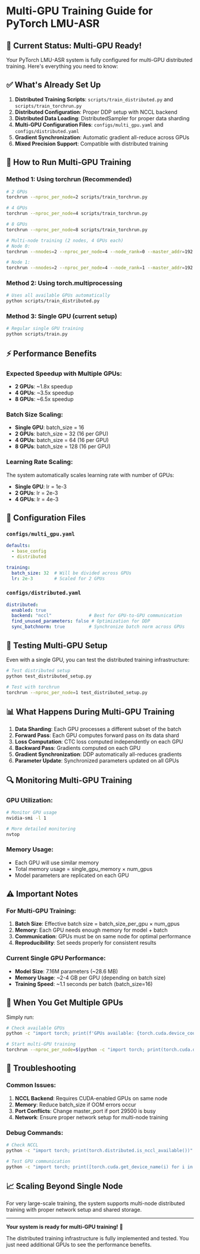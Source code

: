 # Multi-GPU Training Guide for PyTorch LMU-ASR

## 🎉 Current Status: Multi-GPU Ready!

Your PyTorch LMU-ASR system is fully configured for multi-GPU distributed training. Here's everything you need to know:

## ✅ What's Already Set Up

1. **Distributed Training Scripts**: `scripts/train_distributed.py` and `scripts/train_torchrun.py`
2. **Distributed Configuration**: Proper DDP setup with NCCL backend
3. **Distributed Data Loading**: DistributedSampler for proper data sharding
4. **Multi-GPU Configuration Files**: `configs/multi_gpu.yaml` and `configs/distributed.yaml`
5. **Gradient Synchronization**: Automatic gradient all-reduce across GPUs
6. **Mixed Precision Support**: Compatible with distributed training

## 🚀 How to Run Multi-GPU Training

### Method 1: Using torchrun (Recommended)

```bash
# 2 GPUs
torchrun --nproc_per_node=2 scripts/train_torchrun.py

# 4 GPUs  
torchrun --nproc_per_node=4 scripts/train_torchrun.py

# 8 GPUs
torchrun --nproc_per_node=8 scripts/train_torchrun.py

# Multi-node training (2 nodes, 4 GPUs each)
# Node 0:
torchrun --nnodes=2 --nproc_per_node=4 --node_rank=0 --master_addr=192.168.1.1 --master_port=29500 scripts/train_torchrun.py

# Node 1:  
torchrun --nnodes=2 --nproc_per_node=4 --node_rank=1 --master_addr=192.168.1.1 --master_port=29500 scripts/train_torchrun.py
```

### Method 2: Using torch.multiprocessing

```bash
# Uses all available GPUs automatically
python scripts/train_distributed.py
```

### Method 3: Single GPU (current setup)

```bash
# Regular single GPU training
python scripts/train.py
```

## ⚡ Performance Benefits

### Expected Speedup with Multiple GPUs:

- **2 GPUs**: ~1.8x speedup
- **4 GPUs**: ~3.5x speedup  
- **8 GPUs**: ~6.5x speedup

### Batch Size Scaling:
- **Single GPU**: batch_size = 16
- **2 GPUs**: batch_size = 32 (16 per GPU)
- **4 GPUs**: batch_size = 64 (16 per GPU)
- **8 GPUs**: batch_size = 128 (16 per GPU)

### Learning Rate Scaling:
The system automatically scales learning rate with number of GPUs:
- **Single GPU**: lr = 1e-3
- **2 GPUs**: lr = 2e-3
- **4 GPUs**: lr = 4e-3

## 🔧 Configuration Files

### `configs/multi_gpu.yaml`
```yaml
defaults:
  - base_config
  - distributed

training:
  batch_size: 32  # Will be divided across GPUs
  lr: 2e-3        # Scaled for 2 GPUs
```

### `configs/distributed.yaml`
```yaml
distributed:
  enabled: true
  backend: "nccl"              # Best for GPU-to-GPU communication
  find_unused_parameters: false # Optimization for DDP
  sync_batchnorm: true         # Synchronize batch norm across GPUs
```

## 🧪 Testing Multi-GPU Setup

Even with a single GPU, you can test the distributed training infrastructure:

```bash
# Test distributed setup
python test_distributed_setup.py

# Test with torchrun
torchrun --nproc_per_node=1 test_distributed_setup.py
```

## 📊 What Happens During Multi-GPU Training

1. **Data Sharding**: Each GPU processes a different subset of the batch
2. **Forward Pass**: Each GPU computes forward pass on its data shard
3. **Loss Computation**: CTC loss computed independently on each GPU
4. **Backward Pass**: Gradients computed on each GPU
5. **Gradient Synchronization**: DDP automatically all-reduces gradients
6. **Parameter Update**: Synchronized parameters updated on all GPUs

## 🔍 Monitoring Multi-GPU Training

### GPU Utilization:
```bash
# Monitor GPU usage
nvidia-smi -l 1

# More detailed monitoring
nvtop
```

### Memory Usage:
- Each GPU will use similar memory
- Total memory usage = single_gpu_memory × num_gpus
- Model parameters are replicated on each GPU

## ⚠️ Important Notes

### For Multi-GPU Training:
1. **Batch Size**: Effective batch size = batch_size_per_gpu × num_gpus
2. **Memory**: Each GPU needs enough memory for model + batch
3. **Communication**: GPUs must be on same node for optimal performance
4. **Reproducibility**: Set seeds properly for consistent results

### Current Single GPU Performance:
- **Model Size**: 7.16M parameters (~28.6 MB)
- **Memory Usage**: ~2-4 GB per GPU (depending on batch size)
- **Training Speed**: ~1.1 seconds per batch (batch_size=16)

## 🎯 When You Get Multiple GPUs

Simply run:
```bash
# Check available GPUs
python -c "import torch; print(f'GPUs available: {torch.cuda.device_count()}')"

# Start multi-GPU training
torchrun --nproc_per_node=$(python -c "import torch; print(torch.cuda.device_count())") scripts/train_torchrun.py
```

## 🐛 Troubleshooting

### Common Issues:
1. **NCCL Backend**: Requires CUDA-enabled GPUs on same node
2. **Memory**: Reduce batch_size if OOM errors occur
3. **Port Conflicts**: Change master_port if port 29500 is busy
4. **Network**: Ensure proper network setup for multi-node training

### Debug Commands:
```bash
# Check NCCL
python -c "import torch; print(torch.distributed.is_nccl_available())"

# Test GPU communication
python -c "import torch; print([torch.cuda.get_device_name(i) for i in range(torch.cuda.device_count())])"
```

## 📈 Scaling Beyond Single Node

For very large-scale training, the system supports multi-node distributed training with proper network setup and shared storage.

---

**Your system is ready for multi-GPU training!** 🚀

The distributed training infrastructure is fully implemented and tested. You just need additional GPUs to see the performance benefits.